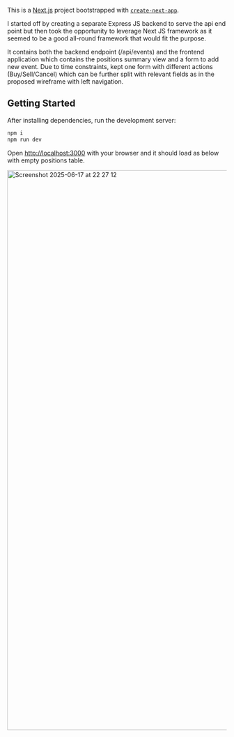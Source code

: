 This is a [Next.js](https://nextjs.org) project bootstrapped with [`create-next-app`](https://nextjs.org/docs/pages/api-reference/create-next-app).

I started off by creating a separate Express JS backend to serve the api end point but then took the opportunity to leverage Next JS framework as it seemed to be a good all-round framework that would fit the purpose. 

It contains both the backend endpoint (/api/events) and the frontend application which contains the positions summary view and a form to add new event. Due to time constraints, kept one form with different actions (Buy/Sell/Cancel) which can be further split with relevant fields as in the proposed wireframe with left navigation.

## Getting Started

After installing dependencies, run the development server:

```bash
npm i
npm run dev
```

Open [http://localhost:3000](http://localhost:3000) with your browser and it should load as below with empty positions table. 

<img width="1285" alt="Screenshot 2025-06-17 at 22 27 12" src="https://github.com/user-attachments/assets/639f76e2-c360-4359-b557-a790248c5fe2" />



